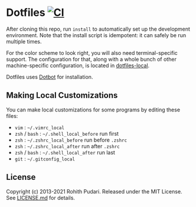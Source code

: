# Dotfiles [![CI](https://github.com/rohithpudari/dotfiles/actions/workflows/build.yml/badge.svg)](https://github.com/rohithpudari/dotfiles/actions/workflows/build.yml)

After cloning this repo, run `install` to automatically set up the development
environment. Note that the install script is idempotent: it can safely be run
multiple times.

For the color scheme to look right, you will also need terminal-specific
support. The configuration for that, along with a whole bunch of other
machine-specific configuration, is located in [dotfiles-local][dotfiles-local].

Dotfiles uses [Dotbot][dotbot] for installation.

Making Local Customizations
---------------------------

You can make local customizations for some programs by editing these files:

* `vim` : `~/.vimrc_local`
* `zsh` / `bash` : `~/.shell_local_before` run first
* `zsh` : `~/.zshrc_local_before` run before `.zshrc`
* `zsh` : `~/.zshrc_local_after` run after `.zshrc`
* `zsh` / `bash` : `~/.shell_local_after` run last
* `git` : `~/.gitconfig_local`

License
-------

Copyright (c) 2013-2021 Rohith Pudari. Released under the MIT License. See
[LICENSE.md][license] for details.

[dotfiles-local]: https://github.com/rohithpudari/dotfiles-local
[dotbot]: https://github.com/anishathalye/dotbot
[license]: LICENSE
